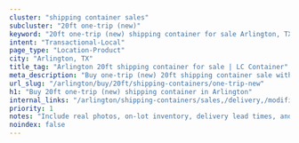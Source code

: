 ```yaml
---
cluster: "shipping container sales"
subcluster: "20ft one-trip (new)"
keyword: "20ft one-trip (new) shipping container for sale Arlington, TX"
intent: "Transactional-Local"
page_type: "Location-Product"
city: "Arlington, TX"
title_tag: "Arlington 20ft shipping container for sale | LC Container"
meta_description: "Buy one-trip (new) 20ft shipping container sale with local delivery in Arlington, TX. LC Container — local Since 2003. Request a fast quote today."
url_slug: "/arlington/buy/20ft/shipping-containers/one-trip-new"
h1: "Buy 20ft one-trip (new) shipping container in Arlington"
internal_links: "/arlington/shipping-containers/sales,/delivery,/modifications"
priority: 1
notes: "Include real photos, on-lot inventory, delivery lead times, and financing info."
noindex: false
---
```


<!-- TODO: Add unique city/inventory copy, images, and internal links here. -->
